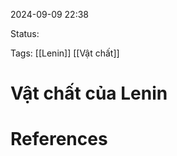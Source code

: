 
2024-09-09 22:38

Status:

Tags: [[Lenin]] [[Vật chất]]


# Vật chất của Lenin




# References





